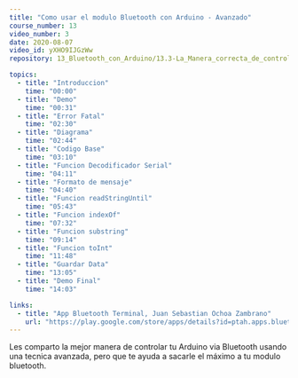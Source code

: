 ```yaml
---
title: "Como usar el modulo Bluetooth con Arduino - Avanzado"
course_number: 13
video_number: 3
date: 2020-08-07
video_id: yXHO9IJGzWw
repository: 13_Bluetooth_con_Arduino/13.3-La_Manera_correcta_de_controlar_arduino_por_bluetooth

topics:
  - title: "Introduccion"
    time: "00:00"
  - title: "Demo"
    time: "00:31"
  - title: "Error Fatal"
    time: "02:30"
  - title: "Diagrama"
    time: "02:44"
  - title: "Codigo Base"
    time: "03:10"
  - title: "Funcion Decodificador Serial"
    time: "04:11"
  - title: "Formato de mensaje"
    time: "04:40"
  - title: "Funcion readStringUntil"
    time: "05:43"
  - title: "Funcion indexOf"
    time: "07:32"
  - title: "Funcion substring"
    time: "09:14"
  - title: "Funcion toInt"
    time: "11:48"
  - title: "Guardar Data"
    time: "13:05"
  - title: "Demo Final"
    time: "14:03"

links:
  - title: "App Bluetooth Terminal, Juan Sebastian Ochoa Zambrano"
    url: "https://play.google.com/store/apps/details?id=ptah.apps.bluetoothterminal"
---
```


Les comparto la mejor manera de controlar tu Arduino via Bluetooth usando una tecnica avanzada, pero que te ayuda a sacarle el máximo a tu modulo bluetooth.
